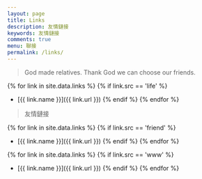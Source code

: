 ```yaml
---
layout: page
title: Links
description: 友情鏈接
keywords: 友情鏈接
comments: true
menu: 聯接
permalink: /links/
---
```


> God made relatives. Thank God we can choose our friends.

{% for link in site.data.links %}
  {% if link.src == 'life' %}
* [{{ link.name }}]({{ link.url }})
  {% endif %}
{% endfor %}

> 友情鏈接

{% for link in site.data.links %}
  {% if link.src == 'friend' %}
* [{{ link.name }}]({{ link.url }})
  {% endif %}
{% endfor %}


{% for link in site.data.links %}
  {% if link.src == 'www' %}
* [{{ link.name }}]({{ link.url }})
  {% endif %}
{% endfor %}
